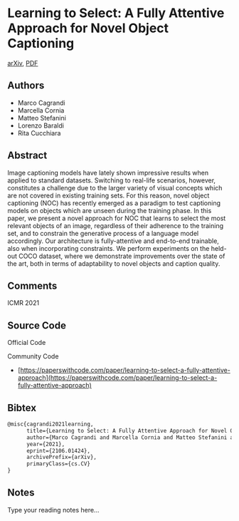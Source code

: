 
# Learning to Select: A Fully Attentive Approach for Novel Object Captioning

[arXiv](https://arxiv.org/abs/2106.01424), [PDF](https://arxiv.org/pdf/2106.01424.pdf)

## Authors

- Marco Cagrandi
- Marcella Cornia
- Matteo Stefanini
- Lorenzo Baraldi
- Rita Cucchiara

## Abstract

Image captioning models have lately shown impressive results when applied to standard datasets. Switching to real-life scenarios, however, constitutes a challenge due to the larger variety of visual concepts which are not covered in existing training sets. For this reason, novel object captioning (NOC) has recently emerged as a paradigm to test captioning models on objects which are unseen during the training phase. In this paper, we present a novel approach for NOC that learns to select the most relevant objects of an image, regardless of their adherence to the training set, and to constrain the generative process of a language model accordingly. Our architecture is fully-attentive and end-to-end trainable, also when incorporating constraints. We perform experiments on the held-out COCO dataset, where we demonstrate improvements over the state of the art, both in terms of adaptability to novel objects and caption quality.

## Comments

ICMR 2021

## Source Code

Official Code



Community Code

- [https://paperswithcode.com/paper/learning-to-select-a-fully-attentive-approach](https://paperswithcode.com/paper/learning-to-select-a-fully-attentive-approach)

## Bibtex

```tex
@misc{cagrandi2021learning,
      title={Learning to Select: A Fully Attentive Approach for Novel Object Captioning}, 
      author={Marco Cagrandi and Marcella Cornia and Matteo Stefanini and Lorenzo Baraldi and Rita Cucchiara},
      year={2021},
      eprint={2106.01424},
      archivePrefix={arXiv},
      primaryClass={cs.CV}
}
```

## Notes

Type your reading notes here...

